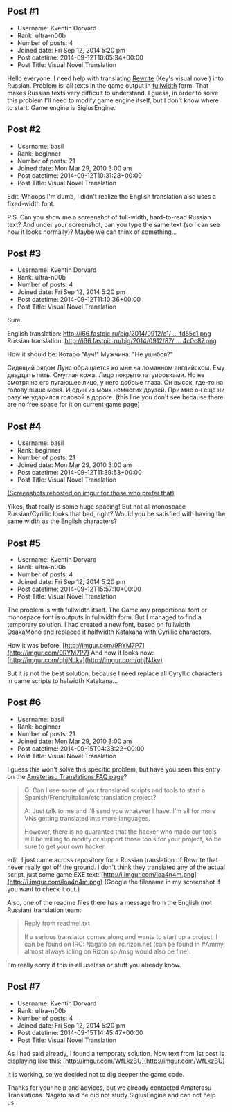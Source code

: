 ## Post #1
- Username: Kventin Dorvard
- Rank: ultra-n00b
- Number of posts: 4
- Joined date: Fri Sep 12, 2014 5:20 pm
- Post datetime: 2014-09-12T10:05:34+00:00
- Post Title: Visual Novel Translation

Hello everyone.
I need help with translating [Rewrite](https://en.wikipedia.org/wiki/Rewrite_%28visual_novel%29) (Key's visual novel) into Russian. 
Problem is: all texts in the game output in [fullwidth](http://en.wikipedia.org/wiki/Halfwidth_and_fullwidth_forms) form. That makes Russian texts very difficult to understand.
I guess, in order to solve this problem I'll need to modify game engine itself, but I don't know where to start.
Game engine is SiglusEngine.
## Post #2
- Username: basil
- Rank: beginner
- Number of posts: 21
- Joined date: Mon Mar 29, 2010 3:00 am
- Post datetime: 2014-09-12T10:31:28+00:00
- Post Title: Visual Novel Translation

Edit: Whoops I'm dumb, I didn't realize the English translation also uses a fixed-width font.

P.S. Can you show me a screenshot of full-width, hard-to-read Russian text?  And under your screenshot, can you type the same text (so I can see how it looks normally)? Maybe we can think of something...
## Post #3
- Username: Kventin Dorvard
- Rank: ultra-n00b
- Number of posts: 4
- Joined date: Fri Sep 12, 2014 5:20 pm
- Post datetime: 2014-09-12T11:10:36+00:00
- Post Title: Visual Novel Translation

Sure.

English translation: [http://i66.fastpic.ru/big/2014/0912/c1/ ... fd55c1.png](http://i66.fastpic.ru/big/2014/0912/c1/aaf03183894e8d78f576a20cb7fd55c1.png)
Russian translation: [http://i66.fastpic.ru/big/2014/0912/87/ ... 4c0c87.png](http://i66.fastpic.ru/big/2014/0912/87/2e35707d846da00a5aef95d0574c0c87.png)

How it should be:
Котаро
"Ауч!"
Мужчина:
"Не ушибся?"

Сидящий рядом Луис обращается ко мне на ломанном английском.
Ему двадцать пять. Смуглая кожа. Лицо покрыто татуировками.
Но не смотря на его пугающее лицо, у него добрые глаза.
Он высок, где-то на голову выше меня.
И один из моих немногих друзей.
При мне он ещё ни разу не ударился головой в дороге. (this line you don't see because there are no free space for it on current game page)
## Post #4
- Username: basil
- Rank: beginner
- Number of posts: 21
- Joined date: Mon Mar 29, 2010 3:00 am
- Post datetime: 2014-09-12T11:39:53+00:00
- Post Title: Visual Novel Translation

[(Screenshots rehosted on imgur for those who prefer that)](http://m.imgur.com/a/EGnEn)

Yikes, that really is some huge spacing! But not all monospace Russian/Cyrillic looks that bad, right? Would you be satisfied with having the same width as the English characters?
## Post #5
- Username: Kventin Dorvard
- Rank: ultra-n00b
- Number of posts: 4
- Joined date: Fri Sep 12, 2014 5:20 pm
- Post datetime: 2014-09-12T15:57:10+00:00
- Post Title: Visual Novel Translation

The problem is with fullwidth itself. The Game any proportional font or monospace font is outputs in fullwidth form. But I managed to find a temporary solution. I had created a new font, based on fullwidth OsakaMono and replaced it halfwidth Katakana with Cyrillic characters.

How it was before: [http://imgur.com/9RYM7P7](http://imgur.com/9RYM7P7)
And how it looks now: [http://imgur.com/qhjNJkv](http://imgur.com/qhjNJkv)

But it is not the best solution, because I need replace all Cyryllic characters in game scripts to halwidth Katakana...
## Post #6
- Username: basil
- Rank: beginner
- Number of posts: 21
- Joined date: Mon Mar 29, 2010 3:00 am
- Post datetime: 2014-09-15T04:33:22+00:00
- Post Title: Visual Novel Translation

I guess this won't solve this specific problem, but have you seen this entry on the [Amaterasu Translations FAQ page](http://amaterasu.tindabox.net/index.php?page=FAQ)?

> Q: Can I use some of your translated scripts and tools to start a Spanish/French/Italian/etc translation project?
>
> 
>
> A: Just talk to me and I'll send you whatever I have. I'm all for more VNs getting translated into more languages.
>
> However, there is no guarantee that the hacker who made our tools will be willing to modify or support those tools for your project, so be sure to get your own hacker.

edit: I just came across repository for a Russian translation of Rewrite that never really got off the ground. I don't think they translated any of the actual script, just some game EXE text: [http://i.imgur.com/loa4n4m.png](http://i.imgur.com/loa4n4m.png) (Google the filename in my screenshot if you want to check it out.)

Also, one of the readme files there has a message from the English (not Russian) translation team:

> Reply from readme!.txt
>
> If a serious translator comes along and wants to start up a project,
I can be found on IRC: Nagato on irc.rizon.net (can be found in #Ammy,
almost always idling on Rizon so /msg would also be fine).

I'm really sorry if this is all useless or stuff you already know.
## Post #7
- Username: Kventin Dorvard
- Rank: ultra-n00b
- Number of posts: 4
- Joined date: Fri Sep 12, 2014 5:20 pm
- Post datetime: 2014-09-15T14:45:47+00:00
- Post Title: Visual Novel Translation

As I had said already, I found a temporaty solution. Now text from 1st post is displaying like this: [http://imgur.com/WfLkzBU](http://imgur.com/WfLkzBU)

It is working, so we decided not to dig deeper the game code.

Thanks for your help and advices, but we already contacted Amaterasu Translations. Nagato said he did not study SiglusEngine and can not help us.
